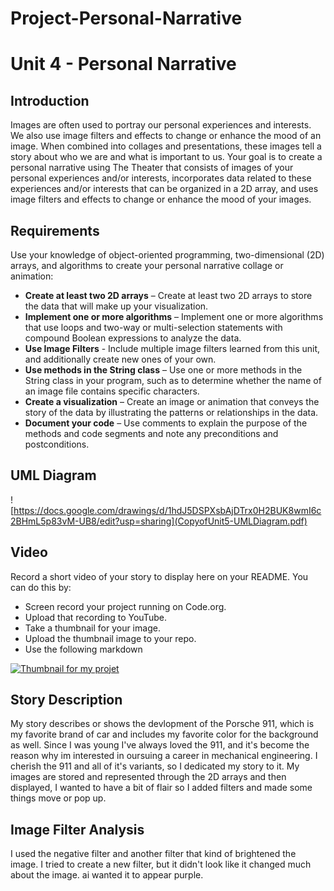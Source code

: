 # Project-Personal-Narrative
# Unit 4 - Personal Narrative

## Introduction

Images are often used to portray our personal experiences and interests. We also use image filters and effects to change or enhance the mood of an image. When combined into collages and presentations, these images tell a story about who we are and what is important to us. Your goal is to create a personal narrative using The Theater that consists of images of your personal experiences and/or interests, incorporates data related to these experiences and/or interests that can be organized in a 2D array, and uses image filters and effects to change or enhance the mood of your images.

## Requirements

Use your knowledge of object-oriented programming, two-dimensional (2D) arrays, and algorithms to create your personal narrative collage or animation:

- **Create at least two 2D arrays** – Create at least two 2D arrays to store the data that will make up your visualization.
- **Implement one or more algorithms** – Implement one or more algorithms that use loops and two-way or multi-selection statements with compound Boolean expressions to analyze the data.
- **Use Image Filters** - Include multiple image filters learned from this unit, and additionally create new ones of your own.
- **Use methods in the String class** – Use one or more methods in the String class in your program, such as to determine whether the name of an image file contains specific characters.
- **Create a visualization** – Create an image or animation that conveys the story of the data by illustrating the patterns or relationships in the data.
- **Document your code** – Use comments to explain the purpose of the methods and code segments and note any preconditions and postconditions.

## UML Diagram

![https://docs.google.com/drawings/d/1hdJ5DSPXsbAjDTrx0H2BUK8wmI6c2BHmL5p83vM-UB8/edit?usp=sharing](CopyofUnit5-UMLDiagram.pdf)

## Video

Record a short video of your story to display here on your README. You can do this by:

- Screen record your project running on Code.org.
- Upload that recording to YouTube.
- Take a thumbnail for your image.
- Upload the thumbnail image to your repo.
- Use the following markdown

[![Thumbnail for my projet](nameOfThumbnail.png)](youtube-URL-here)

## Story Description

My story describes or shows the devlopment of the Porsche 911, which is my favorite brand of car and includes my favorite color for the background as well. Since I was young I've always loved the 911, and it's become the reason why im interested in oursuing a career in mechanical engineering. I cherish the 911 and all of it's variants, so I dedicated my story to it. My images are stored and represented through the 2D arrays and then displayed, I wanted to have a bit of flair so I added filters and made some things move or pop up.

## Image Filter Analysis

I used the negative filter and another filter that kind of brightened the image. I tried to create a new filter, but it didn't look like it changed much about the image. ai wanted it to appear purple.